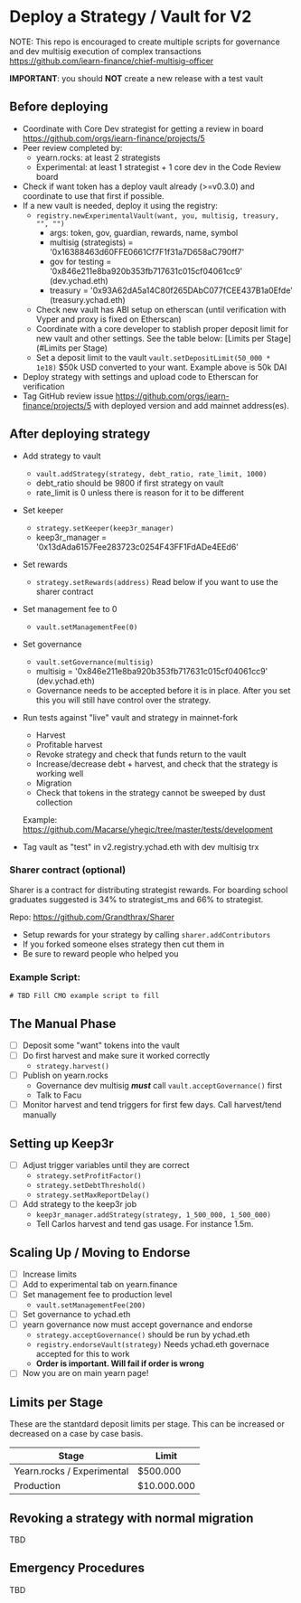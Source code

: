 # Deploy a Strategy / Vault for V2

NOTE: This repo is encouraged to create multiple scripts for governance and dev multisig execution of complex transactions
https://github.com/iearn-finance/chief-multisig-officer

**IMPORTANT**: you should **NOT** create a new release with a test vault

## Before deploying
- Coordinate with Core Dev strategist for getting a review in board https://github.com/orgs/iearn-finance/projects/5
- Peer review completed by:
    - yearn.rocks: at least 2 strategists
    - Experimental: at least 1 strategist + 1 core dev in the Code Review board 
- Check if want token has a deploy vault already (>=v0.3.0) and coordinate to use that first if possible.
- If a new vault is needed, deploy it using the registry:
    - `registry.newExperimentalVault(want, you, multisig, treasury, "", "")`
        - args: token, gov, guardian, rewards, name, symbol
        - multisig (strategists) = '0x16388463d60FFE0661Cf7F1f31a7D658aC790ff7'
        - gov for testing = '0x846e211e8ba920b353fb717631c015cf04061cc9' (dev.ychad.eth) 
        - treasury = '0x93A62dA5a14C80f265DAbC077fCEE437B1a0Efde'
        (treasury.ychad.eth)
    - Check new vault has ABI setup on etherscan (until verification with Vyper and proxy is fixed on Etherscan)
    - Coordinate with a core developer to stablish proper deposit limit for new vault and other settings. See the table below: [Limits per Stage](#Limits per Stage)
    - Set a deposit limit to the vault
    `vault.setDepositLimit(50_000 * 1e18)`
    $50k USD converted to your want. Example above is 50k DAI
- Deploy strategy with settings and upload code to Etherscan for verification
- Tag GitHub review issue https://github.com/orgs/iearn-finance/projects/5 with deployed version and add mainnet address(es).

## After deploying strategy
- Add strategy to vault
    - `vault.addStrategy(strategy, debt_ratio, rate_limit, 1000)`
    - debt_ratio should be 9800 if first strategy on vault
    - rate_limit is 0 unless there is reason for it to be different
- Set keeper
    - `strategy.setKeeper(keep3r_manager)`
    - keep3r_manager = '0x13dAda6157Fee283723c0254F43FF1FdADe4EEd6'
- Set rewards
    - `strategy.setRewards(address)`
    Read below if you want to use the sharer contract
- Set management fee to 0
    - `vault.setManagementFee(0)`
- Set governance
    - `vault.setGovernance(multisig)`
    - multisig = '0x846e211e8ba920b353fb717631c015cf04061cc9'
    (dev.ychad.eth)
    - Governance needs to be accepted before it is in place. After you set this you will still have control over the strategy.
- Run tests against "live" vault and strategy in mainnet-fork
    - Harvest
    - Profitable harvest
    - Revoke strategy and check that funds return to the vault
    - Increase/decrease debt + harvest, and check that the strategy is working well
    - Migration
    - Check that tokens in the strategy cannot be sweeped by dust collection

   Example: https://github.com/Macarse/yhegic/tree/master/tests/development
- Tag vault as "test" in v2.registry.ychad.eth with dev multisig trx

### Sharer contract (optional)
Sharer is a contract for distributing strategist rewards. For boarding school graduates suggested is 34% to strategist_ms and 66% to strategist.

Repo: https://github.com/Grandthrax/Sharer

- Setup rewards for your strategy by calling `sharer.addContributors`
- If you forked someone elses strategy then cut them in
- Be sure to reward people who helped you 

### Example Script:
```
# TBD Fill CMO example script to fill

```
 
## The Manual Phase
- [ ] Deposit some "want" tokens into the vault
- [ ] Do first harvest and make sure it worked correctly
    - `strategy.harvest()`
- [ ] Publish on yearn.rocks
    - Governance dev multisig ***must*** call `vault.acceptGovernance()` first
    - Talk to Facu
- [ ] Monitor harvest and tend triggers for first few days. Call harvest/tend manually

## Setting up Keep3r
- [ ] Adjust trigger variables until they are correct
    - `strategy.setProfitFactor()`
    - `strategy.setDebtThreshold()`
    - `strategy.setMaxReportDelay()`
- [ ] Add strategy to the keep3r job
    - `keep3r_manager.addStrategy(strategy, 1_500_000, 1_500_000)`
    - Tell Carlos harvest and tend gas usage. For instance 1.5m.

## Scaling Up / Moving to Endorse
- [ ] Increase limits
- [ ] Add to experimental tab on yearn.finance
- [ ] Set management fee to production level
    - `vault.setManagementFee(200)`
- [ ] Set governance to ychad.eth
- [ ] yearn governance now must accept governance and endorse
    - `strategy.acceptGovernance()` should be run by ychad.eth
    - `registry.endorseVault(strategy)` Needs ychad.eth governace accepted for this to work
    - **Order is important. Will fail if order is wrong**
- [ ] Now you are on main yearn page!

## Limits per Stage
These are the stantdard deposit limits per stage. This can be increased or decreased on a case by case basis.

| Stage | Limit |
| ---- | --- |
| Yearn.rocks / Experimental | $500.000 |
| Production  | $10.000.000 | 

## Revoking a strategy with normal migration
TBD

## Emergency Procedures
TBD
